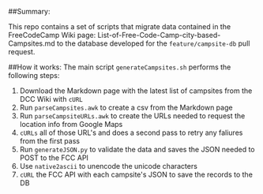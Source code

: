 ##Summary:

This repo contains a set of scripts that migrate data contained in the FreeCodeCamp Wiki page: List-of-Free-Code-Camp-city-based-Campsites.md to the database developed for the `feature/campsite-db` pull request. 

##How it works:
The main script `generateCampsites.sh` performs the following steps:

1. Download the Markdown page with the latest list of campsites from the DCC Wiki with `cURL`
2. Run `parseCampsites.awk` to create a csv from the Markdown page
3. Run `parseCampsiteURLs.awk` to create the URLs needed to request the location info from Google Maps
4. `cURLs` all of those URL's and does a second pass to retry any faliures from the first pass
5. Run `generateJSON.py` to validate the data and saves the JSON needed to POST to the FCC API
6. Use `native2ascii` to unencode the unicode characters
7. `cURL` the FCC API with each campsite's JSON to save the records to the DB
